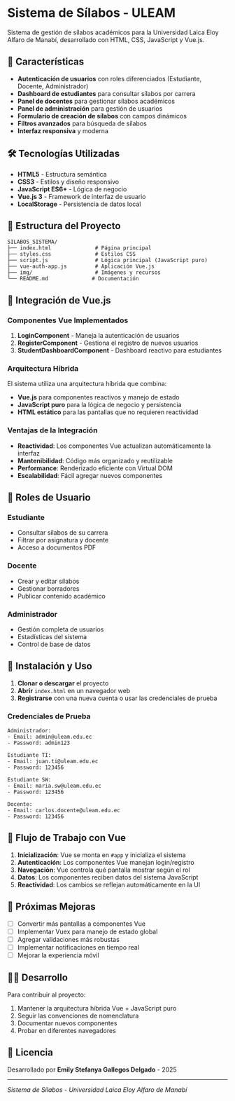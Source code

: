 # Sistema de Sílabos - ULEAM

Sistema de gestión de sílabos académicos para la Universidad Laica Eloy Alfaro de Manabí, desarrollado con HTML, CSS, JavaScript y Vue.js.

## 🚀 Características

- **Autenticación de usuarios** con roles diferenciados (Estudiante, Docente, Administrador)
- **Dashboard de estudiantes** para consultar sílabos por carrera
- **Panel de docentes** para gestionar sílabos académicos
- **Panel de administración** para gestión de usuarios
- **Formulario de creación de sílabos** con campos dinámicos
- **Filtros avanzados** para búsqueda de sílabos
- **Interfaz responsiva** y moderna

## 🛠️ Tecnologías Utilizadas

- **HTML5** - Estructura semántica
- **CSS3** - Estilos y diseño responsivo
- **JavaScript ES6+** - Lógica de negocio
- **Vue.js 3** - Framework de interfaz de usuario
- **LocalStorage** - Persistencia de datos local

## 📁 Estructura del Proyecto

```
SILABOS_SISTEMA/
├── index.html              # Página principal
├── styles.css              # Estilos CSS
├── script.js               # Lógica principal (JavaScript puro)
├── vue-auth-app.js         # Aplicación Vue.js
├── img/                    # Imágenes y recursos
└── README.md              # Documentación
```

## 🔧 Integración de Vue.js

### Componentes Vue Implementados

1. **LoginComponent** - Maneja la autenticación de usuarios
2. **RegisterComponent** - Gestiona el registro de nuevos usuarios
3. **StudentDashboardComponent** - Dashboard reactivo para estudiantes

### Arquitectura Híbrida

El sistema utiliza una arquitectura híbrida que combina:

- **Vue.js** para componentes reactivos y manejo de estado
- **JavaScript puro** para la lógica de negocio y persistencia
- **HTML estático** para las pantallas que no requieren reactividad

### Ventajas de la Integración

- **Reactividad**: Los componentes Vue actualizan automáticamente la interfaz
- **Mantenibilidad**: Código más organizado y reutilizable
- **Performance**: Renderizado eficiente con Virtual DOM
- **Escalabilidad**: Fácil agregar nuevos componentes

## 👥 Roles de Usuario

### Estudiante
- Consultar sílabos de su carrera
- Filtrar por asignatura y docente
- Acceso a documentos PDF

### Docente
- Crear y editar sílabos
- Gestionar borradores
- Publicar contenido académico

### Administrador
- Gestión completa de usuarios
- Estadísticas del sistema
- Control de base de datos

## 🚀 Instalación y Uso

1. **Clonar o descargar** el proyecto
2. **Abrir** `index.html` en un navegador web
3. **Registrarse** con una nueva cuenta o usar las credenciales de prueba

### Credenciales de Prueba

```
Administrador:
- Email: admin@uleam.edu.ec
- Password: admin123

Estudiante TI:
- Email: juan.ti@uleam.edu.ec
- Password: 123456

Estudiante SW:
- Email: maria.sw@uleam.edu.ec
- Password: 123456

Docente:
- Email: carlos.docente@uleam.edu.ec
- Password: 123456
```

## 🔄 Flujo de Trabajo con Vue

1. **Inicialización**: Vue se monta en `#app` y inicializa el sistema
2. **Autenticación**: Los componentes Vue manejan login/registro
3. **Navegación**: Vue controla qué pantalla mostrar según el rol
4. **Datos**: Los componentes reciben datos del sistema JavaScript
5. **Reactividad**: Los cambios se reflejan automáticamente en la UI

## 📝 Próximas Mejoras

- [ ] Convertir más pantallas a componentes Vue
- [ ] Implementar Vuex para manejo de estado global
- [ ] Agregar validaciones más robustas
- [ ] Implementar notificaciones en tiempo real
- [ ] Mejorar la experiencia móvil

## 👨‍💻 Desarrollo

Para contribuir al proyecto:

1. Mantener la arquitectura híbrida Vue + JavaScript puro
2. Seguir las convenciones de nomenclatura
3. Documentar nuevos componentes
4. Probar en diferentes navegadores

## 📄 Licencia

Desarrollado por **Emily Stefanya Gallegos Delgado** - 2025

---

*Sistema de Sílabos - Universidad Laica Eloy Alfaro de Manabí* 